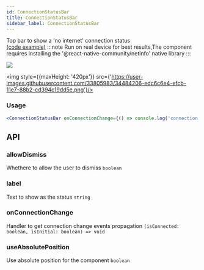 ```yaml
---
id: ConnectionStatusBar
title: ConnectionStatusBar
sidebar_label: ConnectionStatusBar
---
```


Top bar to show a 'no internet' connection status  
[(code example)](https://github.com/wix/react-native-ui-lib/blob/master/demo/src/screens/componentScreens/ConnectionStatusBarScreen.tsx)
:::note
Run on real device for best results,The component requires installing the '@react-native-community/netinfo' native library
:::
<div style={{display: 'flex', flexDirection: 'row', overflowX: 'auto', maxHeight: '500px', alignItems: 'center'}}><img style={{maxHeight: '420px'}} src={'https://user-images.githubusercontent.com/33805983/34683190-f3b1904c-f4a9-11e7-9d46-9a340bd35448.png'}/>

<img style={{maxHeight: '420px'}} src={'https://user-images.githubusercontent.com/33805983/34484206-edc6c6e4-efcb-11e7-88b2-cd394c19dd5e.png'}/>

</div>

### Usage
``` jsx live
<ConnectionStatusBar onConnectionChange={() => console.log('connection changed')}/>
```
## API
### allowDismiss
Whethere to allow the user to dismiss
`boolean ` 

### label
Text to show as the status
`string ` 

### onConnectionChange
Handler to get connection change events propagation
`(isConnected: boolean, isInitial: boolean) => void ` 

### useAbsolutePosition
Use absolute position for the component
`boolean ` 


